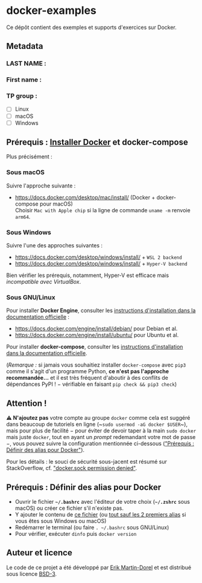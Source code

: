 # docker-examples

Ce dépôt contient des exemples et supports d'exercices sur Docker.

## Metadata

### LAST NAME : 
### First name : 
### TP group :
- [ ] Linux
- [ ] macOS
- [ ] Windows

## Prérequis : [Installer Docker](https://docs.docker.com/get-docker/) et docker-compose

Plus précisément :

### Sous macOS

Suivre l'approche suivante :

* <https://docs.docker.com/desktop/mac/install/> (Docker + docker-compose pour macOS)  
  Choisir `Mac with Apple chip` si la ligne de commande `uname -m` renvoie `arm64`.

### Sous Windows

Suivre l'une des approches suivantes :

* <https://docs.docker.com/desktop/windows/install/> + `WSL 2 backend`
* <https://docs.docker.com/desktop/windows/install/> + `Hyper-V backend`

Bien vérifier les prérequis, notamment, Hyper-V est efficace mais *incompatible avec VirtualBox*.

### Sous GNU/Linux

Pour installer **Docker Engine**, consulter les
[instructions d'installation dans la documentation
officielle](https://docs.docker.com/engine/install/) :

* <https://docs.docker.com/engine/install/debian/> pour Debian et al.
* <https://docs.docker.com/engine/install/ubuntu/> pour Ubuntu et al.

Pour installer **docker-compose**, consulter les
[instructions d'installation dans la documentation
officielle](https://docs.docker.com/compose/install/).

(*Remarque :* si jamais vous souhaitiez installer `docker-compose` avec `pip3`
comme il s'agit d'un programme Python,
**ce n'est pas l'approche recommandée…**
et il est très fréquent d'aboutir à des conflits de dépendances PyPI !
− vérifiable en faisant `pip check && pip3 check`)

## Attention !

**⚠️ N'ajoutez pas** votre compte au groupe `docker` comme cela est suggéré
dans beaucoup de tutoriels en ligne (~`sudo usermod -aG docker $USER`~),
mais pour plus de facilité − pour éviter de devoir taper à la main `sudo docker`
mais juste `docker`, tout en ayant un *prompt* redemandant votre mot de passe −,
vous pouvez suivre la configuration mentionnée ci-dessous
(["Prérequis : Définir des alias pour Docker"](#pr%C3%A9requis--d%C3%A9finir-des-alias-pour-docker)).

Pour les détails : le souci de sécurité sous-jacent est résumé sur StackOverflow,
cf. ["docker.sock permission denied"](https://stackoverflow.com/a/65956808/9164010).

## Prérequis : Définir des alias pour Docker

- Ouvrir le fichier **`~/.bashrc`** avec l'éditeur de votre choix
  (**`~/.zshrc`** sous macOS) ou créer ce fichier s'il n'existe pas.
- Y ajouter le contenu de [ce fichier](./bin/docker.bashrc)
  (ou [tout sauf les 2 premiers alias](./bin/docker.bashrc#L16-L23) si
  vous êtes sous Windows ou macOS)
- Redémarrer le terminal (ou faire `. ~/.bashrc` sous GNU/Linux)
- Pour vérifier, exécuter `dinfo` puis `docker version`

## Auteur et licence

Le code de ce projet a été développé par
[Erik Martin-Dorel](https://github.com/erikmd) et est distribué sous
licence [BSD-3](./LICENSE).
